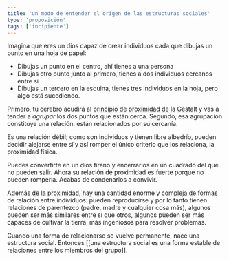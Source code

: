 ```yaml
---
title: 'un modo de entender el origen de las estructuras sociales'
type: 'proposición'
tags: ['incipiente']
---
```


Imagina que eres un dios capaz de crear individuos cada que dibujas un punto en una hoja de papel:

- Dibujas un punto en el centro, ahí tienes a una persona
- Dibujas otro punto junto al primero, tienes a dos individuos cercanos entre sí
- Dibujas un tercero en la esquina, tienes tres individuos en la hoja, pero algo está sucediendo.

Primero, tu cerebro acudirá al [principio de proximidad de la Gestalt](https://es.wikipedia.org/wiki/Psicolog%C3%ADa_de_la_Gestalt#Principio_de_la_proximidad) y vas a tender a *agrupar* los dos puntos que están cerca. Segundo, esa agrupación constituye una relación: están relacionados por su cercanía.

Es una relación débil; como son individuos y tienen libre albedrío, pueden decidir alejarse entre sí y así romper el único criterio que los relaciona, la proximidad física.

Puedes convertirte en un dios tirano y encerrarlos en un cuadrado del que no pueden salir. Ahora su relación de proximidad es fuerte porque no pueden romperla. Acabas de condenarlos a convivir.

Además de la proximidad, hay una cantidad enorme y compleja de formas de relación entre individuos: pueden reproducirse y por lo tanto tienen relaciones de parentezco (padre, madre y cualquier cosa más), algunos pueden ser más similares entre sí que otros, algunos pueden ser más capaces de cultivar la tierra, más ingeniosos para resolver problemas.

Cuando una forma de relacionarse se vuelve permanente, nace una estructura social. Entonces [[una estructura social es una forma estable de relaciones entre los miembros del grupo]].